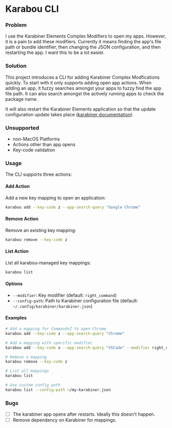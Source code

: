 # Karabou CLI

### Problem

I use the Karabiner Elements Complex Modifiers to open my apps. However, it is a pain to add these modifiers. Currently it means finding the app's file path or bundle identifier, then changing
the JSON configuration, and then restarting the app. I want this to be a lot easier.

### Solution

This project introduces a CLI for adding Karabiner Complex Modfications quickly. To start with it only supports adding open app actions. When adding an app, it
fuzzy searches amongst your apps to fuzzy find the app file path. It can also search amongst the actively running apps to check the package name.

It will also restart the Karabiner Elements application so that the update configuration update takes place ([karabiner documentation](https://karabiner-elements.pqrs.org/docs/manual/misc/configuration-file-path/)).

### Unsupported

* non-MacOS Platforms
* Actions other than app opens
* Key-code validation

### Usage

The CLI supports three actions:

#### Add Action
Add a new key mapping to open an application:
```bash
karabou add --key-code z --app-search-query "Google Chrome"
```

#### Remove Action
Remove an existing key mapping:
```bash
karabou remove --key-code z
```

#### List Action
List all karabou-managed key mappings:
```bash
karabou list
```

#### Options
* `--modifier`: Key modifier (default: `right_command`)
* `--config-path`: Path to Karabiner configuration file (default: `~/.config/karabiner/karabiner.json`)

#### Examples
```bash
# Add a mapping for Command+Z to open Chrome
karabou add --key-code z --app-search-query "Chrome"

# Add a mapping with specific modifier
karabou add --key-code x --app-search-query "VSCode" --modifier right_command

# Remove a mapping
karabou remove --key-code z

# List all mappings
karabou list

# Use custom config path
karabou list --config-path ~/my-karabiner.json
``` 

### Bugs
- [ ] The karabiner app opens after restarts. Ideally this doesn't happen.
- [ ] Remove dependency on Karabiner for mappings.